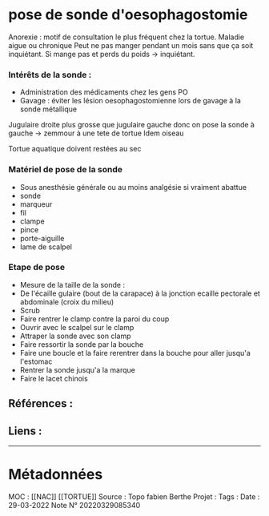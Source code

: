 # pose de sonde d'oesophagostomie
Anorexie : motif de consultation le plus fréquent chez la tortue.
Maladie aigue ou chronique
Peut ne pas manger pendant un mois sans que ça soit inquiétant. Si mange pas et perds du poids -> inquiétant.

### Intérêts de la sonde :
- Administration des médicaments chez les gens PO
- Gavage : éviter les lésion oesophagostomienne lors de gavage à la sonde métallique

Jugulaire droite plus grosse  que jugulaire gauche donc on pose la sonde à gauche
-> zemmour à une tete de tortue
Idem oiseau

Tortue aquatique doivent restées au sec

### Matériel de pose de la sonde
- Sous anesthésie générale ou au moins analgésie si vraiment abattue
- sonde
- marqueur
- fil
- clampe
- pince
- porte-aiguille
- lame de scalpel

### Etape de pose
- Mesure de la taille de la sonde :
- De l'écaille gulaire (bout de la carapace) à la jonction ecaille pectorale et abdominale (croix du milieu)
- Scrub 
- Faire rentrer le clamp contre la paroi du coup
- Ouvrir avec le scalpel sur le clamp
- Attraper la sonde avec son clamp
- Faire ressortir la sonde par la bouche
- Faire une boucle et la faire rerentrer dans la bouche pour aller jusqu'a l'estomac
- Rentrer la sonde jusqu'a la marque
- Faire le lacet chinois

## Références :
>
 

## Liens :




***
# Métadonnées
MOC : [[NAC]] [[TORTUE]]
Source : Topo fabien Berthe
Projet :
Tags : 
Date : 29-03-2022
Note N° 20220329085340